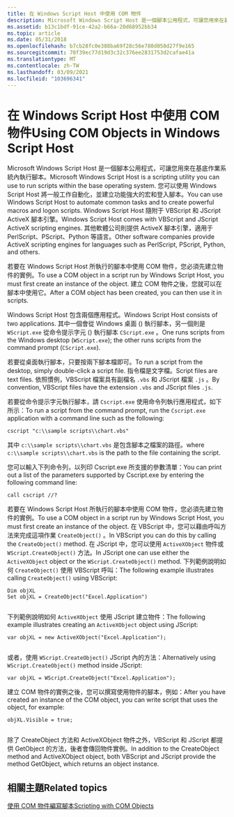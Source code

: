 ```yaml
---
title: 在 Windows Script Host 中使用 COM 物件
description: Microsoft Windows Script Host 是一個腳本公用程式，可讓您用來在基底作業系統內執行腳本。
ms.assetid: b13c1bdf-91ce-42a2-b66a-20d68952bb34
ms.topic: article
ms.date: 05/31/2018
ms.openlocfilehash: b7cb28fc0e388ba69f28c56e780d058d27f9e165
ms.sourcegitcommit: 70f39ec77d19d3c32c376ee2831753d2cafae41a
ms.translationtype: MT
ms.contentlocale: zh-TW
ms.lasthandoff: 03/09/2021
ms.locfileid: "103696341"
---
```

# <a name="using-com-objects-in-windows-script-host"></a><span data-ttu-id="d6815-103">在 Windows Script Host 中使用 COM 物件</span><span class="sxs-lookup"><span data-stu-id="d6815-103">Using COM Objects in Windows Script Host</span></span>

<span data-ttu-id="d6815-104">Microsoft Windows Script Host 是一個腳本公用程式，可讓您用來在基底作業系統內執行腳本。</span><span class="sxs-lookup"><span data-stu-id="d6815-104">Microsoft Windows Script Host is a scripting utility you can use to run scripts within the base operating system.</span></span> <span data-ttu-id="d6815-105">您可以使用 Windows Script Host 將一般工作自動化，並建立功能強大的宏和登入腳本。</span><span class="sxs-lookup"><span data-stu-id="d6815-105">You can use Windows Script Host to automate common tasks and to create powerful macros and logon scripts.</span></span> <span data-ttu-id="d6815-106">Windows Script Host 隨附于 VBScript 和 JScript ActiveX 腳本引擎。</span><span class="sxs-lookup"><span data-stu-id="d6815-106">Windows Script Host comes with VBScript and JScript ActiveX scripting engines.</span></span> <span data-ttu-id="d6815-107">其他軟體公司則提供 ActiveX 腳本引擎，適用于 PerlScript、PScript、Python 等語言。</span><span class="sxs-lookup"><span data-stu-id="d6815-107">Other software companies provide ActiveX scripting engines for languages such as PerlScript, PScript, Python, and others.</span></span>

<span data-ttu-id="d6815-108">若要在 Windows Script Host 所執行的腳本中使用 COM 物件，您必須先建立物件的實例。</span><span class="sxs-lookup"><span data-stu-id="d6815-108">To use a COM object in a script run by Windows Script Host, you must first create an instance of the object.</span></span> <span data-ttu-id="d6815-109">建立 COM 物件之後，您就可以在腳本中使用它。</span><span class="sxs-lookup"><span data-stu-id="d6815-109">After a COM object has been created, you can then use it in scripts.</span></span>

<span data-ttu-id="d6815-110">Windows Script Host 包含兩個應用程式。</span><span class="sxs-lookup"><span data-stu-id="d6815-110">Windows Script Host consists of two applications.</span></span> <span data-ttu-id="d6815-111">其中一個會從 Windows 桌面 () 執行腳本，另一個則是 `WScript.exe` 從命令提示字元 () 執行腳本 `CScript.exe` 。</span><span class="sxs-lookup"><span data-stu-id="d6815-111">One runs scripts from the Windows desktop (`WScript.exe`); the other runs scripts from the command prompt (`CScript.exe`).</span></span>

<span data-ttu-id="d6815-112">若要從桌面執行腳本，只要按兩下腳本檔即可。</span><span class="sxs-lookup"><span data-stu-id="d6815-112">To run a script from the desktop, simply double-click a script file.</span></span> <span data-ttu-id="d6815-113">指令檔是文字檔。</span><span class="sxs-lookup"><span data-stu-id="d6815-113">Script files are text files.</span></span> <span data-ttu-id="d6815-114">依照慣例，VBScript 檔案具有副檔名 `.vbs` 和 JScript 檔案 `.js` 。</span><span class="sxs-lookup"><span data-stu-id="d6815-114">By convention, VBScript files have the extension `.vbs` and JScript files `.js`.</span></span>

<span data-ttu-id="d6815-115">若要從命令提示字元執行腳本，請 `Cscript.exe` 使用命令列執行應用程式，如下所示：</span><span class="sxs-lookup"><span data-stu-id="d6815-115">To run a script from the command prompt, run the `Cscript.exe` application with a command line such as the following:</span></span>

```console
cscript "c:\\sample scripts\\chart.vbs"
```

<span data-ttu-id="d6815-116">其中 `c:\\sample scripts\\chart.vbs` 是包含腳本之檔案的路徑。</span><span class="sxs-lookup"><span data-stu-id="d6815-116">where `c:\\sample scripts\\chart.vbs` is the path to the file containing the script.</span></span>

<span data-ttu-id="d6815-117">您可以輸入下列命令列，以列印 Cscript.exe 所支援的參數清單：</span><span class="sxs-lookup"><span data-stu-id="d6815-117">You can print out a list of the parameters supported by Cscript.exe by entering the following command line:</span></span>

```console
call cscript //?
```

<span data-ttu-id="d6815-118">若要在 Windows Script Host 所執行的腳本中使用 COM 物件，您必須先建立物件的實例。</span><span class="sxs-lookup"><span data-stu-id="d6815-118">To use a COM object in a script run by Windows Script Host, you must first create an instance of the object.</span></span> <span data-ttu-id="d6815-119">在 VBScript 中，您可以藉由呼叫方法來完成這項作業 `CreateObject()` 。</span><span class="sxs-lookup"><span data-stu-id="d6815-119">In VBScript you can do this by calling the `CreateObject()` method.</span></span> <span data-ttu-id="d6815-120">在 JScript 中，您可以使用 `ActiveXObject` 物件或 `WScript.CreateObject()` 方法。</span><span class="sxs-lookup"><span data-stu-id="d6815-120">In JScript one can use either the `ActiveXObject` object or the `WScript.CreateObject()` method.</span></span> <span data-ttu-id="d6815-121">下列範例說明如何 `CreateObject()` 使用 VBScript 呼叫：</span><span class="sxs-lookup"><span data-stu-id="d6815-121">The following example illustrates calling `CreateObject()` using VBScript:</span></span>


```VB
Dim objXL
Set objXL = CreateObject("Excel.Application")
 
```



<span data-ttu-id="d6815-122">下列範例說明如何 `ActiveXObject` 使用 JScript 建立物件：</span><span class="sxs-lookup"><span data-stu-id="d6815-122">The following example illustrates creating an `ActiveXObject` object using JScript:</span></span>


```JScript
var objXL = new ActiveXObject("Excel.Application");
 
```
<span data-ttu-id="d6815-123">或者，使用 `WScript.CreateObject()` JScript 內的方法：</span><span class="sxs-lookup"><span data-stu-id="d6815-123">Alternatively using `WScript.CreateObject()` method inside JScript:</span></span>

```JScript
var objXL = WScript.CreateObject("Excel.Application");
```


<span data-ttu-id="d6815-124">建立 COM 物件的實例之後，您可以撰寫使用物件的腳本，例如：</span><span class="sxs-lookup"><span data-stu-id="d6815-124">After you have created an instance of the COM object, you can write script that uses the object, for example:</span></span>


```VB
objXL.Visible = true;
 
```



<span data-ttu-id="d6815-125">除了 CreateObject 方法和 ActiveXObject 物件之外，VBScript 和 JScript 都提供 GetObject 的方法，後者會傳回物件實例。</span><span class="sxs-lookup"><span data-stu-id="d6815-125">In addition to the CreateObject method and ActiveXObject object, both VBScript and JScript provide the method GetObject, which returns an object instance.</span></span>

## <a name="related-topics"></a><span data-ttu-id="d6815-126">相關主題</span><span class="sxs-lookup"><span data-stu-id="d6815-126">Related topics</span></span>

<dl> <dt>

[<span data-ttu-id="d6815-127">使用 COM 物件編寫腳本</span><span class="sxs-lookup"><span data-stu-id="d6815-127">Scripting with COM Objects</span></span>](scripting-with-com-objects.md)
</dt> </dl>

 

 




